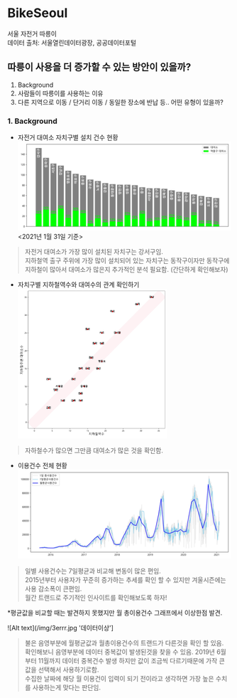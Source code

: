 # BikeSeoul
서울 자전거 따릉이   
데이터 출처: 서울열린데이터광장, 공공데이터포털   
   
  
  
## 따릉이 사용을 더 증가할 수 있는 방안이 있을까?
1. Background
2. 사람들이 따릉이를 사용하는 이유
3. 다른 지역으로 이동 / 단거리 이동 / 동일한 장소에 반납 등.. 어떤 유형이 있을까?   

### 1. Background
+ 자전거 대여소 자치구별 설치 건수 현황
![Alt text](/img/1stationNum.jpg '자치구별 설치건수')
                         <2021년 1월 31일 기준>

> 자전거 대여소가 가장 많이 설치된 자치구는 강서구임.   
> 지하철역 출구 주위에 가장 많이 설치되어 있는 자치구는 동작구이자만 동작구에 지하철이 많아서 대여소가 많은지 추가적인 분석 필요함. (간단하게 확인해보자)

+ 자치구별 지하철역수와 대여수의 관계 확인하기
<img src='/img/2trainnum.jpg' width='70%' height='70%' title='자치구별 지하철수 연관성'></img><br/>
> 자하철수가 많으면 그만큼 대여소가 많은 것을 확인함.   

+ 이용건수 전체 현황
![Alt text](/img/3overallTrend.jpg '전체트랜드')
> 일별 사용건수는 7일평균과 비교해 변동이 많은 편임.   
> 2015년부터 사용자가 꾸준히 증가하는 추세를 확인 할 수 있지만 겨울시즌에는 사용 감소폭이 큰편임.     
> 월간 트랜드로 주기적인 인사이트를 확인해보도록 하자!   

*평균값을 비교할 때는 발견하지 못했지만 월 총이용건수 그래프에서 이상한점 발견.   

![Alt text](/img/3errr.jpg '데이터이상']
> 불은 음영부분에 월평균값과 월총이용건수의 트랜드가 다른것을 확인 할 있음.   
> 확인해보니 음영부분에 데이터 중복값이 발생된것을 찾을 수 있음.
> 2019년 6월부터 11월까지 데이터 중복건수 발생 하지만 값이 조금씩 다르기때문에 가작 큰 값을 선택해서 사용하기로함.   
> 수집한 날짜에 해당 월 이용건이 입력이 되기 전이라고 생각하면 가장 높은 수치를 사용하는게 맞다는 판단임.






